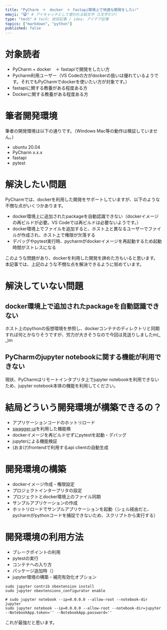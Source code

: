 ```yaml
---
title: "PyCharm　＋　docker　＋ fastapi環境上で快適な開発をしたい"
emoji: "😸" # アイキャッチとして使われる絵文字（1文字だけ）
type: "tech" # tech: 技術記事 / idea: アイデア記事
topics: ["markdown", "python"]
published: false
---
```



# 対象読者
- PyCharm + docker　＋ fastapiで開発をしたい方
- Pycharm利用ユーザー（VS Codeの方がdockerの扱いは優れているようです。それでもPyCharmでdockerを使いたい方が対象です。）
- fastapiに関する教養がある程度ある方
- Dockerに関する教養がある程度ある方

# 筆者開発環境
筆者の開発環境は以下の通りです。（Windows Mac等の動作は検証していません。）

- ubuntu 20.04
- PyCharm x.x.x
- fastapi
- pytest

# 解決したい問題
PyCharmでは、dockerを利用した開発をサポートしていますが、以下のような不憫な点がいくつかあります。

- docker環境上に追加されたpackageを自動認識できない（dockerイメージの再ビルドが必要。VS Codeでは再ビルドは必要ないようです。）
- docker環境上でファイルを追加すると、ホスト上と異なるユーザーでファイルが作成され、ホスト上で権限が欠落する
- デバッグやpytest実行時、pycharmがdockerイメージを再起動するため起動時間がストレスになる

このような問題があり、dockerを利用した開発を諦めた方もいると思います。
本記事では、上記のような不憫な点を解決できるように努めています。

# 解決していない問題

## docker環境上で追加されたpackageを自動認識できない
ホスト上のpythonの仮想環境を参照し、dockerコンテナのディレクトリと同期すれば何とかなりそうですが、労力が大きそうなので今回は見送りしましたm(_ _)m

## PyCharmのjupyter notebookに関する機能が利用できない
現状、PyCharmはリモートインタプリタ上でjupyter notebookを利用できないため、jupyter notebook本体の機能を利用してください。

# 結局どういう開発環境が構築できるの？

- アプリケーションコードのホットリロード
- [swagger-ui](https://swagger.io/tools/swagger-ui/)を利用した機能検
- dockerイメージを再ビルドせずにpytestを起動・デバッグ
- jupyterによる機能検証
- (おまけ)frontendで利用するapi clientの自動生成

# 開発環境の構築
- dockerイメージ作成・権限設定
- プロジェクトインタープリタの設定
- プロジェクトとdocker環境上のファイル同期
- サンプルアプリケーションの作成
- ホットリロードでサンプルアプリケーションを起動（シェル経由だと、pycharmがpythonコードを捕捉できないため、スクリプトから実行する）


# 開発環境の利用方法
- ブレークポイントの利用
- pytestの実行
- コンテナへの入り方
- パッケージ追加時（）
- jupyter環境の構築・補完有効化オプション

```
sudo jupyter contrib nbextension install
sudo jupyter nbextensions_configurator enable
```


```
# sudo jupyter notebook --ip=0.0.0.0 --allow-root --notebook-dir jupyter
sudo jupyter notebook --ip=0.0.0.0 --allow-root --notebook-dir=jupyter --NotebookApp.token='' --NotebookApp.password=''
```

これが最強だと思います。


